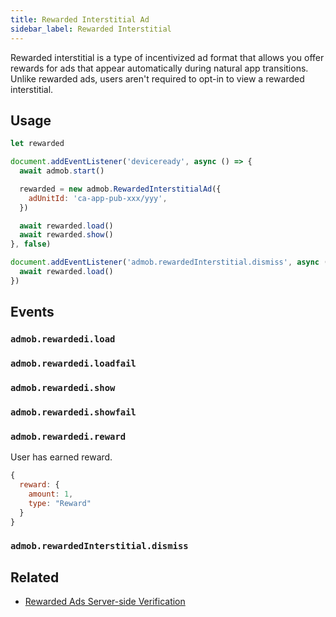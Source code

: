 ```yaml
---
title: Rewarded Interstitial Ad
sidebar_label: Rewarded Interstitial
---
```


Rewarded interstitial is a type of incentivized ad format that allows you offer rewards for ads that appear automatically during natural app transitions. Unlike rewarded ads, users aren't required to opt-in to view a rewarded interstitial.

## Usage

```js
let rewarded

document.addEventListener('deviceready', async () => {
  await admob.start()

  rewarded = new admob.RewardedInterstitialAd({
    adUnitId: 'ca-app-pub-xxx/yyy',
  })

  await rewarded.load()
  await rewarded.show()
}, false)

document.addEventListener('admob.rewardedInterstitial.dismiss', async () => {
  await rewarded.load()
})
```

## Events

### `admob.rewardedi.load`

### `admob.rewardedi.loadfail`

### `admob.rewardedi.show`

### `admob.rewardedi.showfail`

### `admob.rewardedi.reward`

User has earned reward.

```js
{
  reward: {
    amount: 1,
    type: "Reward"
  }
}
```

### `admob.rewardedInterstitial.dismiss`

## Related

* [Rewarded Ads Server-side Verification](../rewarded-ads-ssv.md)
